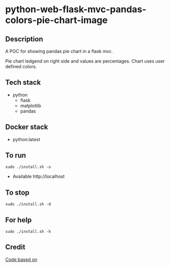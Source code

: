 # python-web-flask-mvc-pandas-colors-pie-chart-image

## Description
A POC for showing pandas
pie chart in a flask mvc.

Pie chart ledgend on right
side and values are percentages.
Chart uses user defined colors.

## Tech stack
- python
  - flask
  - matplotlib
  - pandas

## Docker stack
- python:latest

## To run
`sudo ./install.sh -u`
- Available http://localhost

## To stop
`sudo ./install.sh -d`

## For help
`sudo ./install.sh -h`

## Credit
[Code based on](https://www.geeksforgeeks.org/how-to-create-pie-chart-from-pandas-dataframe/k)
